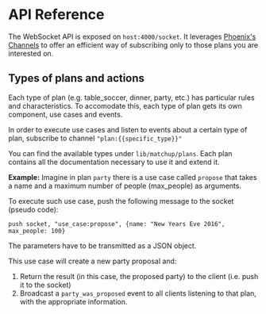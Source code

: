 # API Reference

The WebSocket API is exposed on `host:4000/socket`. It leverages [Phoenix's Channels](https://hexdocs.pm/phoenix/Phoenix.Channel.html#summary) to offer an efficient way of subscribing only to those plans you are interested on.

## Types of plans and actions

Each type of plan (e.g. table_soccer, dinner, party, etc.) has particular rules and characteristics. To accomodate this, each type of plan gets its own component, use cases and events.

In order to execute use cases and listen to events about a certain type of plan, subscribe to channel `"plan:{{specific_type}}"`

You can find the available types under `lib/matchup/plans`. Each plan contains all the documentation necessary to use it and extend it.

**Example:**
Imagine in plan `party` there is a use case called `propose` that takes a name and a maximum number of people (max_people) as arguments.

To execute such use case, push the following message to the socket (pseudo code):

```
push socket, "use_case:propose", {name: "New Years Eve 2016", max_people: 100}
```

The parameters have to be transmitted as a JSON object.

This use case will create a new party proposal and:
1. Return the result (in this case, the proposed party) to the client (i.e. push it to the socket)
2. Broadcast a `party_was_proposed` event to all clients listening to that plan, with the appropriate information.

